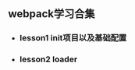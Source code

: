 <!--
 * @Descripttion: 
 * @Author: Zhu Hai Hua
 * @Date: 2020-03-01 23:22:05
 * @LastEditTime: 2020-03-01 23:27:30
 -->
## webpack学习合集
* ### lesson1 init项目以及基础配置
* ### lesson2 loader